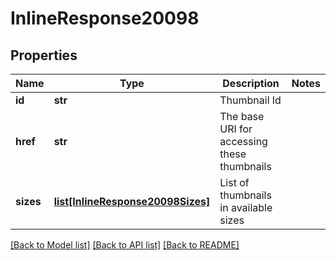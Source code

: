 # InlineResponse20098

## Properties
Name | Type | Description | Notes
------------ | ------------- | ------------- | -------------
**id** | **str** | Thumbnail Id | 
**href** | **str** | The base URI for accessing these thumbnails | 
**sizes** | [**list[InlineResponse20098Sizes]**](InlineResponse20098Sizes.md) | List of thumbnails in available sizes | 

[[Back to Model list]](../README.md#documentation-for-models) [[Back to API list]](../README.md#documentation-for-api-endpoints) [[Back to README]](../README.md)


